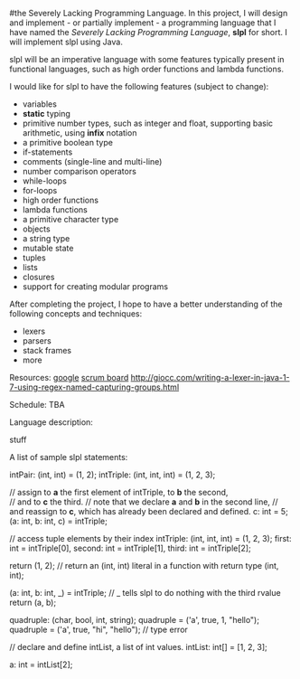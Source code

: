 #the Severely Lacking Programming Language.
In this project, I will design and implement - or partially implement - a programming language that I have named the _Severely Lacking Programming Language_, __slpl__ for short. I will implement slpl using Java.

slpl will be an imperative language with some features typically present in functional languages, such as high order functions and lambda functions.

I would like for slpl to have the following features (subject to change):

- variables
- __static__ typing
- primitive number types, such as integer and float, supporting basic arithmetic, using __infix__ notation
- a primitive boolean type
- if-statements
- comments (single-line and multi-line)
- number comparison operators
- while-loops
- for-loops
- high order functions
- lambda functions
- a primitive character type
- objects
- a string type
- mutable state
- tuples
- lists
- closures
- support for creating modular programs

After completing the project, I hope to have a better understanding of the following concepts and techniques:

- lexers
- parsers
- stack frames
- more



Resources:
[google](https://www.google.no/)
[scrum board](https://scrumy.com/elf35guarded)
http://giocc.com/writing-a-lexer-in-java-1-7-using-regex-named-capturing-groups.html

Schedule: TBA

Language description:

stuff

A list of sample slpl statements:

intPair: (int, int) = (1, 2);
intTriple: (int, int, int) = (1, 2, 3);

// assign to __a__ the first element of intTriple, to __b__ the second,  
// and to __c__ the third.
// note that we declare __a__ and __b__ in the second line,
// and reassign to __c__, which has already been declared and defined.
c: int = 5;
(a: int, b: int, c) = intTriple; 

// access tuple elements by their index
intTriple: (int, int, int) = (1, 2, 3);
first: int = intTriple[0], second: int = intTriple[1], third: int = intTriple[2];

return (1, 2); // return an (int, int) literal in a function with return type (int, int);

(a: int, b: int, _) = intTriple; // _ tells slpl to do nothing with the third rvalue
return (a, b);

quadruple: (char, bool, int, string);
quadruple = ('a', true, 1, "hello");
quadruple = ('a', true, "hi", "hello"); // type error

// declare and define intList, a list of int values.
intList: int[] = [1, 2, 3];

a: int = intList[2];






 
